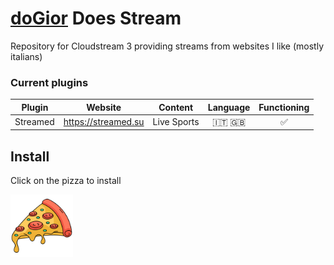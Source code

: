 #  [doGior](https://github.com/) Does Stream

Repository for Cloudstream 3 providing streams from websites I like (mostly italians)

### Current plugins

**Plugin** | **Website** | **Content** | **Language** | **Functioning**  
| --- | --- | --- | :--------------: | :---: |  
Streamed | https://streamed.su | Live Sports | 🇮🇹  🇬🇧   | ✅  

## Install
Click on the pizza to install

[<img alt="alt_text" width="100px" src="pizza.png"/>](https://self-similarity.github.io/http-protocol-redirector?r=cloudstreamrepo://raw.githubusercontent.com/doGior/doGiorDoesStream/builds/repo.json)